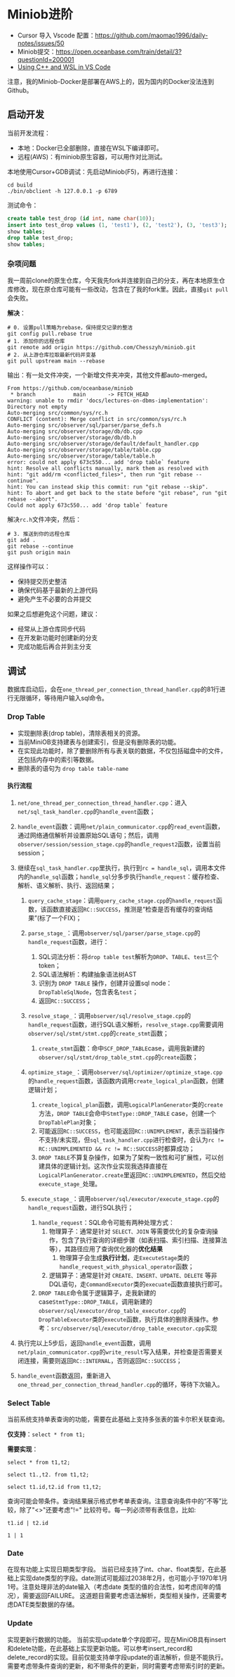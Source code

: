 # Miniob进阶

- Cursor 导入 Vscode 配置：https://github.com/maomao1996/daily-notes/issues/50
- Miniob提交：https://open.oceanbase.com/train/detail/3?questionId=200001
- [Using C++ and WSL in VS Code](https://code.visualstudio.com/docs/cpp/config-wsl)

注意，我的Miniob-Docker是部署在AWS上的，因为国内的Docker没法连到Github。

## 启动开发

当前开发流程：

- 本地：Docker已全部删除，直接在WSL下编译即可。
- 远程(AWS)：有miniob原生容器，可以用作对比测试。

本地使用Cursor+GDB调试：先启动Miniob(F5)，再进行连接：

```shell
cd build
./bin/obclient -h 127.0.0.1 -p 6789
```

测试命令：

```sql
create table test_drop (id int, name char(10));
insert into test_drop values (1, 'test1'), (2, 'test2'), (3, 'test3');
show tables;
drop table test_drop;
show tables;
```

### 杂项问题

我一周前clone的原生仓库，今天我先fork并连接到自己的分支，再在本地原生仓库修改，现在原仓库可能有一些改动，包含在了我的fork里。因此，直接`git pull`会失败。

**解决**：

```shell
# 0. 设置pull策略为rebase，保持提交记录的整洁
git config pull.rebase true
# 1. 添加你的远程仓库
git remote add origin https://github.com/Chesszyh/miniob.git
# 2. 从上游仓库拉取最新代码并变基
git pull upstream main --rebase
```

输出：有一处文件冲突，一个新增文件夹冲突，其他文件都auto-merged。

```shell
From https://github.com/oceanbase/miniob
 * branch            main       -> FETCH_HEAD
warning: unable to rmdir 'docs/lectures-on-dbms-implementation': Directory not empty
Auto-merging src/common/sys/rc.h
CONFLICT (content): Merge conflict in src/common/sys/rc.h
Auto-merging src/observer/sql/parser/parse_defs.h
Auto-merging src/observer/storage/db/db.cpp
Auto-merging src/observer/storage/db/db.h
Auto-merging src/observer/storage/default/default_handler.cpp
Auto-merging src/observer/storage/table/table.cpp
Auto-merging src/observer/storage/table/table.h
error: could not apply 673c550... add 'drop table` feature
hint: Resolve all conflicts manually, mark them as resolved with
hint: "git add/rm <conflicted_files>", then run "git rebase --continue".
hint: You can instead skip this commit: run "git rebase --skip".
hint: To abort and get back to the state before "git rebase", run "git rebase --abort".
Could not apply 673c550... add 'drop table` feature
```

解决`rc.h`文件冲突，然后：

```shell
# 3. 推送到你的远程仓库
git add .
git rebase --continue
git push origin main
```

这样操作可以：

- 保持提交历史整洁
- 确保代码基于最新的上游代码
- 避免产生不必要的合并提交

如果之后想避免这个问题，建议：

- 经常从上游仓库同步代码
- 在开发新功能时创建新的分支
- 完成功能后再合并到主分支

## 调试

数据库启动后，会在`one_thread_per_connection_thread_handler.cpp`的81行进行无限循环，等待用户输入sql命令。

### Drop Table

- 实现删除表(drop table)，清除表相关的资源。
- 当前MiniOB支持建表与创建索引，但是没有删除表的功能。
- 在实现此功能时，除了要删除所有与表关联的数据，不仅包括磁盘中的文件，还包括内存中的索引等数据。
- 删除表的语句为 `drop table table-name`

#### 执行流程

1. `net/one_thread_per_connection_thread_handler.cpp`：进入`net/sql_task_handler.cpp`的`handle_event`函数；
2. `handle_event`函数：调用`net/plain_communicator.cpp`的`read_event`函数，通过网络通信解析并设置原始SQL语句；然后，调用`observer/session/session_stage.cpp`的`handle_request2`函数，设置当前session；
3. 继续在`sql_task_handler.cpp`里执行，执行到`rc = handle_sql`，调用本文件内的`handle_sql`函数；`handle_sql`分多步执行`handle_request`：缓存检查、解析、语义解析、执行、返回结果；
    1. `query_cache_stage`：调用`query_cache_stage.cpp`的`handle_request`函数，该函数直接返回`RC::SUCCESS`，推测是“检查是否有缓存的查询结果”(标了一个FIX)；
    2. `parse_stage_`：调用`observer/sql/parser/parse_stage.cpp`的`handle_request`函数，进行：
        1. SQL词法分析：将`drop table test`解析为`DROP`、`TABLE`、`test`三个token；
        2. SQL语法解析：构建抽象语法树AST
        3. 识别为 `DROP TABLE` 操作，创建并设置sql node：`DropTableSqlNode`，包含表名`test`；
        4. 返回`RC::SUCCESS`；
    3. `resolve_stage_`：调用`observer/sql/resolve_stage.cpp`的`handle_request`函数，进行SQL语义解析，`resolve_stage.cpp`需要调用`observer/sql/stmt/stmt.cpp`的`create_stmt`函数；
        1. `create_stmt`函数：命中`SCF_DROP_TABLE`case，调用我新建的`observer/sql/stmt/drop_table_stmt.cpp`的`create`函数；
    4. `optimize_stage_`：调用`observer/sql/optimizer/optimize_stage.cpp`的`handle_request`函数，该函数内调用`create_logical_plan`函数，创建逻辑计划；
        1. `create_logical_plan`函数，调用`LogicalPlanGenerator`类的`create`方法，`DROP TABLE`会命中`StmtType::DROP_TABLE` case，创建一个`DropTablePlan`对象；
        2. 可能返回`RC::SUCCESS`，也可能返回`RC::UNIMPLEMENT`，表示当前操作不支持/未实现，但`sql_task_handler.cpp`进行检查时，会认为`rc != RC::UNIMPLEMENTED && rc != RC::SUCCESS`时都算成功；
        3. `DROP TABLE`不算复杂操作，如果为了架构一致性和可扩展性，可以创建具体的逻辑计划。这次作业实现我选择直接在`LogicalPlanGenerator.create`里返回`RC::UNIMPLEMENTED`，然后交给`execute_stage_`处理。
        
    5. `execute_stage_`：调用`observer/sql/executor/execute_stage.cpp`的`handle_request`函数，进行SQL执行；
        1. `handle_request`：SQL命令可能有两种处理方式：
            1. 物理算子：通常是针对 `SELECT、JOIN` 等需要优化的复杂查询操作，包含了执行查询的详细步骤（如表扫描、索引扫描、连接算法等），其路径应用了查询优化器的**优化结果**
                1. 物理算子会生成**执行计划**，走`ExecuteStage`类的`handle_request_with_physical_operator`函数；
            2. 逻辑算子：通常是针对 `CREATE、INSERT、UPDATE、DELETE` 等非DQL语句，走`CommandExecutor`类的`execuate`函数直接执行即可。
        2. `DROP TABLE`命令属于逻辑算子，走我新建的case`StmtType::DROP_TABLE`，调用新建的`observer/sql/executor/drop_table_executor.cpp`的`DropTableExecutor`类的`execute`函数，执行具体的删除表操作。参考：`src/observer/sql/executor/drop_table_executor.cpp`实现
        
4. 执行完以上5步后，返回`handle_event`函数，调用`net/plain_communicator.cpp`的`write_result`写入结果，并检查是否需要关闭连接，需要则返回`RC::INTERNAL`，否则返回`RC::SUCCESS`；
5. `handle_event`函数返回，重新进入`one_thread_per_connection_thread_handler.cpp`的循环，等待下次输入。

### Select Table

当前系统支持单表查询的功能，需要在此基础上支持多张表的笛卡尔积关联查询。

**仅支持**：`select * from t1;`

**需要实现**：

`select * from t1,t2; `

`select t1.,t2. from t1,t2;`

`select t1.id,t2.id from t1,t2;`

查询可能会带条件。查询结果展示格式参考单表查询。注意查询条件中的“不等”比较，除了"<>"还要考虑"!=" 比较符号。每一列必须带有表信息，比如:

```plaintext
t1.id | t2.id

1 | 1
```

### Date

在现有功能上实现日期类型字段。
当前已经支持了int、char、float类型，在此基础上实现date类型的字段。date测试可能超过2038年2月，也可能小于1970年1月1号。注意处理非法的date输入（考虑date 类型的值的合法性，如考虑闰年的情况），需要返回FAILURE。
这道题目需要考虑语法解析，类型相关操作，还需要考虑DATE类型数据的存储。

### Update

实现更新行数据的功能。
当前实现update单个字段即可。现在MiniOB具有insert和delete功能，在此基础上实现更新功能。可以参考insert_record和delete_record的实现。目前仅能支持单字段update的语法解析，但是不能执行。需要考虑带条件查询的更新，和不带条件的更新，同时需要考虑带索引时的更新。

